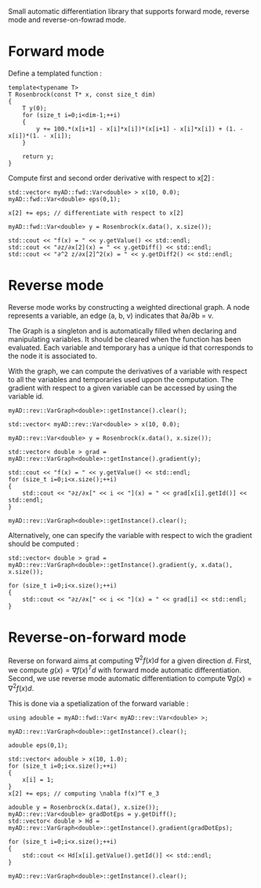 Small automatic differentiation library that supports forward mode, reverse mode and reverse-on-fowrad mode.

# Forward mode

Define a templated function :

```
template<typename T>
T Rosenbrock(const T* x, const size_t dim)
{	
	T y(0);
	for (size_t i=0;i<dim-1;++i)
	{
		y += 100.*(x[i+1] - x[i]*x[i])*(x[i+1] - x[i]*x[i]) + (1. - x[i])*(1. - x[i]);
	}
	
	return y;
}
```

Compute first and second order derivative with respect to x[2] : 
```
std::vector< myAD::fwd::Var<double> > x(10, 0.0);
myAD::fwd::Var<double> eps(0,1);
	
x[2] += eps; // differentiate with respect to x[2]
	 
myAD::fwd::Var<double> y = Rosenbrock(x.data(), x.size());
	
std::cout << "f(x) = " << y.getValue() << std::endl;
std::cout << "∂z/∂x[2](x) = " << y.getDiff() << std::endl;
std::cout << "∂^2 z/∂x[2]^2(x) = " << y.getDiff2() << std::endl;
```
# Reverse mode

Reverse mode works by constructing a weighted directional graph.
A node represents a variable, an edge (a, b, v) indicates that ∂a/∂b = v.

The Graph is a singleton and is automatically filled when declaring and manipulating variables. 
It should be cleared when the function has been evaluated. Each variable and temporary has a unique id that corresponds to the node it is associated to.

With the graph, we can compute the derivatives of a variable with respect to all the variables and temporaries used uppon the computation.
The gradient with respect to a given variable can be accessed by using the variable id.
```
myAD::rev::VarGraph<double>::getInstance().clear(); 
	
std::vector< myAD::rev::Var<double> > x(10, 0.0);
	 
myAD::rev::Var<double> y = Rosenbrock(x.data(), x.size());
	
std::vector< double > grad = myAD::rev::VarGraph<double>::getInstance().gradient(y);
	
std::cout << "f(x) = " << y.getValue() << std::endl;
for (size_t i=0;i<x.size();++i)
{
	std::cout << "∂z/∂x[" << i << "](x) = " << grad[x[i].getId()] << std::endl;
}
	
myAD::rev::VarGraph<double>::getInstance().clear();
```
Alternatively, one can specify the variable with respect to wich the gradient should be computed : 
```
std::vector< double > grad = myAD::rev::VarGraph<double>::getInstance().gradient(y, x.data(), x.size());

for (size_t i=0;i<x.size();++i)
{
	std::cout << "∂z/∂x[" << i << "](x) = " << grad[i] << std::endl;
}
```
# Reverse-on-forward mode

Reverse on forward aims at computing $\nabla^2 f(x)d$ for a given direction $d$.
First, we compute $g(x) = \nabla f(x)^T d$ with forward mode automatic differentiation.
Second, we use reverse mode automatic differentiation to compute $\nabla g(x) = \nabla^2 f(x)d$.

This is done via a spetialization of the forward variable :
```
using adouble = myAD::fwd::Var< myAD::rev::Var<double> >;
	
myAD::rev::VarGraph<double>::getInstance().clear();
	
adouble eps(0,1);
	
std::vector< adouble > x(10, 1.0);
for (size_t i=0;i<x.size();++i)
{
	x[i] = 1;
}
x[2] += eps; // computing \nabla f(x)^T e_3
	
adouble y = Rosenbrock(x.data(), x.size());
myAD::rev::Var<double> gradDotEps = y.getDiff();
std::vector< double > Hd = myAD::rev::VarGraph<double>::getInstance().gradient(gradDotEps);
	
for (size_t i=0;i<x.size();++i)
{
	std::cout << Hd[x[i].getValue().getId()] << std::endl;
}
	
myAD::rev::VarGraph<double>::getInstance().clear();
```
